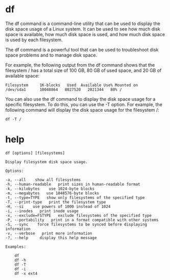 # df

The df command is a command-line utility that can be used to display the disk space usage of a Linux system. It can be used to see how much disk space is available, how much disk space is used, and how much disk space is used by each filesystem.

The df command is a powerful tool that can be used to troubleshoot disk space problems and to manage disk space.

For example, the following output from the df command shows that the filesystem / has a total size of 100 GB, 80 GB of used space, and 20 GB of available space:

```
Filesystem     1K-blocks   Used  Available Use% Mounted on
/dev/sda1      10048864   8027520   2021344   80% /
```

You can also use the df command to display the disk space usage for a specific filesystem. To do this, you can use the -T option. For example, the following command will display the disk space usage for the filesystem /:

`df -T /`


# help 

```
df [options] [filesystems]

Display filesystem disk space usage.

Options:

-a, --all    show all filesystems
-h, --human-readable   print sizes in human-readable format
-k, --kilobytes    use 1024-byte blocks
-m, --megabytes   use 1048576-byte blocks
-t, --type=TYPE   show only filesystems of the specified type
-T, --print-type   print the filesystem type
-H, --si    use powers of 1000 instead of 1024
-i, --inodes   print inode usage
-x, --exclude=FSTYPE   exclude filesystems of the specified type
-P, --portability   print in a format compatible with other systems
-S, --sync    force filesystems to be synced before displaying information
-v, --verbose   print more information
-?, --help     display this help message

Examples:

    df
    df -h
    df -T
    df -i
    df -x ext4
```


